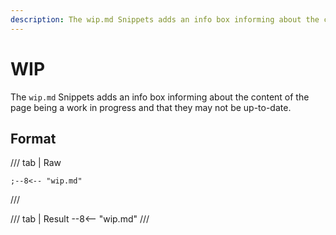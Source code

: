 ```yaml
---
description: The wip.md Snippets adds an info box informing about the content of the page being a work in progress and that they may not be up-to-date.
---
```


# WIP

The `wip.md` Snippets adds an info box informing about the content of the page being a work in progress and that they may not be up-to-date.

## Format

/// tab | Raw
```
;--8<-- "wip.md"
```
///

/// tab | Result
--8<-- "wip.md"
///

